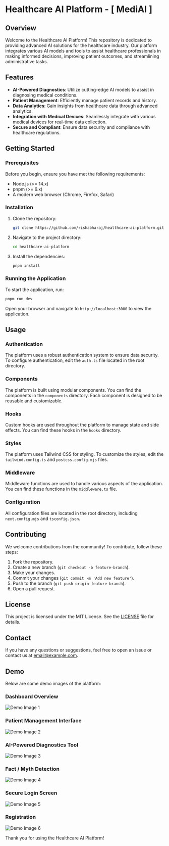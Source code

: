 # Healthcare AI Platform - [ MediAI ]

## Overview

Welcome to the Healthcare AI Platform! This repository is dedicated to providing advanced AI solutions for the healthcare industry. Our platform integrates various AI models and tools to assist healthcare professionals in making informed decisions, improving patient outcomes, and streamlining administrative tasks.

## Features

- **AI-Powered Diagnostics**: Utilize cutting-edge AI models to assist in diagnosing medical conditions.
- **Patient Management**: Efficiently manage patient records and history.
- **Data Analytics**: Gain insights from healthcare data through advanced analytics.
- **Integration with Medical Devices**: Seamlessly integrate with various medical devices for real-time data collection.
- **Secure and Compliant**: Ensure data security and compliance with healthcare regulations.

## Getting Started

### Prerequisites

Before you begin, ensure you have met the following requirements:

- Node.js (>= 14.x)
- pnpm (>= 6.x)
- A modern web browser (Chrome, Firefox, Safari)

### Installation

1. Clone the repository:

    ```bash
    git clone https://github.com/rishabharaj/healthcare-ai-platform.git
    ```

2. Navigate to the project directory:

    ```bash
    cd healthcare-ai-platform
    ```

3. Install the dependencies:

    ```bash
    pnpm install
    ```

### Running the Application

To start the application, run:

```bash
pnpm run dev
```

Open your browser and navigate to `http://localhost:3000` to view the application.

## Usage

### Authentication

The platform uses a robust authentication system to ensure data security. To configure authentication, edit the `auth.ts` file located in the root directory.

### Components

The platform is built using modular components. You can find the components in the `components` directory. Each component is designed to be reusable and customizable.

### Hooks

Custom hooks are used throughout the platform to manage state and side effects. You can find these hooks in the `hooks` directory.

### Styles

The platform uses Tailwind CSS for styling. To customize the styles, edit the `tailwind.config.ts` and `postcss.config.mjs` files.

### Middleware

Middleware functions are used to handle various aspects of the application. You can find these functions in the `middleware.ts` file.

### Configuration

All configuration files are located in the root directory, including `next.config.mjs` and `tsconfig.json`.

## Contributing

We welcome contributions from the community! To contribute, follow these steps:

1. Fork the repository.
2. Create a new branch (`git checkout -b feature-branch`).
3. Make your changes.
4. Commit your changes (`git commit -m 'Add new feature'`).
5. Push to the branch (`git push origin feature-branch`).
6. Open a pull request.

## License

This project is licensed under the MIT License. See the [LICENSE](LICENSE) file for details.

## Contact

If you have any questions or suggestions, feel free to open an issue or contact us at [email@example.com](mailto:email@example.com).

## Demo

Below are some demo images of the platform:

### Dashboard Overview
![Demo Image 1](./images/demo%20(1).png)

### Patient Management Interface
![Demo Image 2](./images/demo%20(2).png)

### AI-Powered Diagnostics Tool
![Demo Image 3](./images/demo%20(3).png)

### Fact / Myth Detection
![Demo Image 4](./images/demo%20(4).png)

### Secure Login Screen
![Demo Image 5](./images/demo%20(5).png)

### Registration
![Demo Image 6](./images/demo%20(6).png)

Thank you for using the Healthcare AI Platform!
